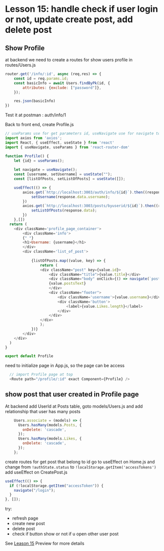 # Lesson 15: handle check if user login or not, update create post, add delete post

## Show Profile

at backend we need to create a routes for show users profile in routes/Users.js

```javascript
router.get('/info/:id', async (req,res) => {
    const id = req.params.id;
    const basicInfo = await Users.findByPk(id, {
        attributes: {exclude: ["password"]},    
    });

    res.json(basicInfo)
})
```

Test it at postman : auth/info/1

Back to front end, create Profile.js

```javascript
// useParams use for get parameters id, useNavigate use for navigate to detail post when user click on it, useState object and variabel use for place to place responses we get in useEffect, useEffect use for rendering something inside it when page accessing, and map use to show data.
import axios from 'axios';
import React, { useEffect, useState } from 'react'
import { useNavigate, useParams } from 'react-router-dom'

function Profile() {
    let {id} = useParams();
    
    let navigate = useNavigate();
    const [username, setUsername] = useState("");
    const [listOfPosts, setListOfPosts] = useState([]);

    useEffect(() => {
        axios.get(`http://localhost:3003/auth/info/${id}`).then((response) => {
            setUsername(response.data.username);
        })
        axios.get(`http://localhost:3003/posts/byuserid/${id}`).then((response) => {
            setListOfPosts(response.data);
        })
    },[])
  return (
    <div className='profile_page_container'>
        <div className='info'>
        {" "}
        <h1>Username: {username}</h1>
        </div>
        <div className='list_of_post'>
            
            {listOfPosts.map((value, key) => {
                return (
                <div className="post" key={value.id}>
                    <div className="title">{value.title}</div>
                    <div className="body" onClick={() => navigate(`post/${value.id}`)}>
                    {value.postsText}
                    </div>
                    <div className="footer">
                        <div className='username'>{value.username}</div>
                        <div className='button'>
                            <label>{value.Likes.length}</label>
                        </div>
                    </div>
                </div>
                );
            })}
        </div>
    </div>
  )
}

export default Profile
```

need to initialize page in App.js, so the page can be access

```javascript
  // import Profile page at top
  <Route path="/profile/:id" exact Component={Profile} />
```

## show post that user created in Profile page

At backend add UserId at Posts table, goto models/Users.js and add relationship that user has many posts

```javascript
    Users.associate = (models) => {
      Users.hasMany(models.Posts, {
        onDelete: 'cascade',
      });
      Users.hasMany(models.Likes, {
        onDelete: 'cascade',
      });
    };
```

create routes for get post that belong to id 
go to useEffect on Home.js and change from `!authState.status` to `!localStorage.getItem('accessTokens')`
add useEffect on CreatePost.js

```javascript
useEffect(() => {
  if (!localStorage.getItem("accessToken")) {
    navigate("/login");
  }
}, []);
```


try:

- refresh page
- create new post
- delete post
- check if button show or not if u open other user post

See [Leason 15](https://lesson12.com) Preview for more details

